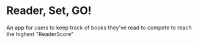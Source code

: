# Reader, Set, GO!

An app for users to keep track of books they've read to compete to reach the highest "ReaderScore"
